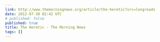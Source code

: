 ```yaml
---
link: http://www.themorningnews.org/article/the-heretic?src=longreads
date: 2012-07-30 02:42 UTC
# published: false
published: true
title: The Heretic - The Morning News
tags: []
---
```



